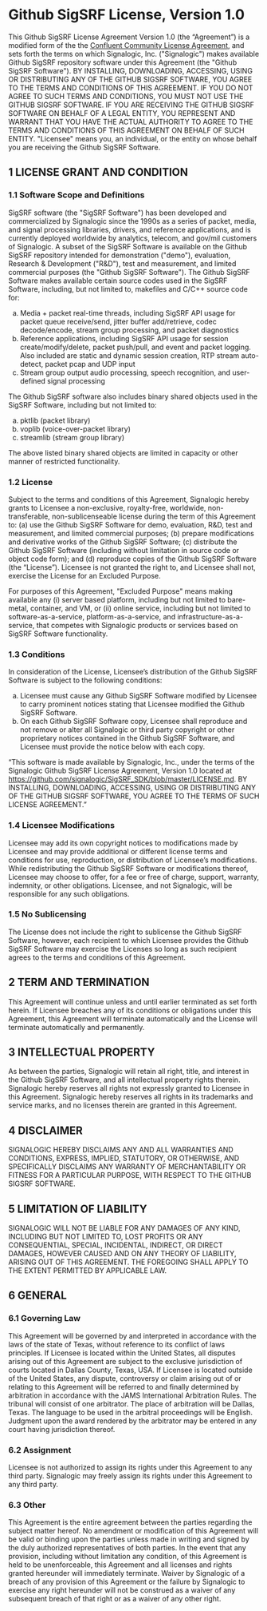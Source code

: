 # Github SigSRF License, Version 1.0

This Github SigSRF License Agreement Version 1.0 (the “Agreement”) is a modified form of the the 
[Confluent Community License Agreement](https://www.confluent.io/confluent-community-license/), and sets forth 
the terms on which Signalogic, Inc. ("Signalogic") makes available Github SigSRF repository software under this Agreement (the 
"Github SigSRF Software"). BY INSTALLING, DOWNLOADING, ACCESSING, USING OR DISTRIBUTING ANY OF THE GITHUB SIGSRF SOFTWARE, YOU AGREE TO THE TERMS AND CONDITIONS OF 
THIS AGREEMENT. IF YOU DO NOT AGREE TO SUCH TERMS AND CONDITIONS, YOU MUST NOT USE THE GITHUB SIGSRF SOFTWARE. IF YOU ARE RECEIVING THE GITHUB SIGSRF SOFTWARE ON 
BEHALF OF A LEGAL ENTITY, YOU REPRESENT AND WARRANT THAT YOU HAVE THE ACTUAL AUTHORITY TO AGREE TO THE TERMS AND CONDITIONS OF THIS AGREEMENT ON BEHALF OF SUCH 
ENTITY. "Licensee" means you, an individual, or the entity on whose behalf you are receiving the Github SigSRF Software.

## 1 LICENSE GRANT AND CONDITION

### 1.1 Software Scope and Definitions

SigSRF software (the "SigSRF Software") has been developed and commercialized by Signalogic since the 1990s as a series of packet, media, and signal processing libraries, drivers, and reference applications, and is currently deployed worldwide by analytics, telecom, and gov/mil customers of Signalogic. A subset of the SigSRF Software is available on the Github SigSRF repository intended for demonstration ("demo"), evaluation, Research & Development ("R&D"), test and measurement, and limited commercial purposes (the "Github SigSRF Software"). The Github SigSRF Software makes available certain source codes used in the SigSRF Software, including, but not limited to, makefiles and C/C++ source code for:

<ol type="a">
  <li>Media + packet real-time threads, including SigSRF API usage for packet queue receive/send, jitter buffer add/retrieve, codec decode/encode, stream group processing, and packet diagnostics</li>
  <li>Reference applications, including SigSRF API usage for session create/modify/delete, packet push/pull, and event and packet logging. Also included are static and dynamic session creation, RTP stream auto-detect, packet pcap and UDP input</li>
  <li>Stream group output audio processing, speech recognition, and user-defined signal processing</li>
</ol>

The Github SigSRF software also includes binary shared objects used in the SigSRF Software, including but not limited to:

<ol type="a">
  <li>pktlib (packet library)</li>
  <li>voplib (voice-over-packet library)</li>
  <li>streamlib (stream group library)</li>
</ol>

The above listed binary shared objects are limited in capacity or other manner of restricted functionality.

### 1.2 License

Subject to the terms and conditions of this Agreement, Signalogic hereby grants to Licensee a non-exclusive, royalty-free, worldwide, non-transferable, 
non-sublicenseable license during the term of this Agreement to: (a) use the Github SigSRF Software for demo, evaluation, R&D, test and measurement,
and limited commercial purposes; (b) prepare modifications and derivative works of the Github SigSRF Software; (c) distribute the Github SigSRF Software (including 
without limitation in source code or object code form); and (d) reproduce copies of the Github SigSRF Software (the “License”). Licensee is not granted the right to, 
and Licensee shall not, exercise the License for an Excluded Purpose.

For purposes of this Agreement, "Excluded Purpose" means making available any (i) server based platform, including but not limited to bare-metal, container, and VM, 
or (ii) online service, including but not limited to software-as-a-service, platform-as-a-service, and infrastructure-as-a-service, that competes with Signalogic products or services based on SigSRF Software functionality.

### 1.3 Conditions

In consideration of the License, Licensee’s distribution of the Github SigSRF Software is subject to the following conditions:

<ol type="a">
  <li>Licensee must cause any Github SigSRF Software modified by Licensee to carry prominent notices stating that Licensee modified the Github SigSRF Software.</li>

  <li>On each Github SigSRF Software copy, Licensee shall reproduce and not remove or alter all Signalogic or third party copyright or other proprietary notices 
contained in the Github SigSRF Software, and Licensee must provide the notice below with each copy.</li>
</ol>

“This software is made available by Signalogic, Inc., under the terms of the Signalogic Github SigSRF License Agreement, Version 1.0 located at 
https://github.com/signalogic/SigSRF_SDK/blob/master/LICENSE.md. BY INSTALLING, DOWNLOADING, ACCESSING, USING OR DISTRIBUTING ANY OF THE GITHUB SIGSRF SOFTWARE, YOU 
AGREE TO THE TERMS OF SUCH LICENSE AGREEMENT.”

### 1.4 Licensee Modifications

Licensee may add its own copyright notices to modifications made by Licensee and may provide additional or different license terms and conditions for use, 
reproduction, or distribution of Licensee’s modifications. While redistributing the Github SigSRF Software or modifications thereof, Licensee may choose to offer, for 
a fee or free of charge, support, warranty, indemnity, or other obligations. Licensee, and not Signalogic, will be responsible for any such obligations.

### 1.5 No Sublicensing

The License does not include the right to sublicense the Github SigSRF Software, however, each recipient to which Licensee provides the Github SigSRF Software may 
exercise the Licenses so long as such recipient agrees to the terms and conditions of this Agreement.

## 2 TERM AND TERMINATION

This Agreement will continue unless and until earlier terminated as set forth herein. If Licensee breaches any of its conditions or obligations under this Agreement, 
this Agreement will terminate automatically and the License will terminate automatically and permanently.

## 3 INTELLECTUAL PROPERTY

As between the parties, Signalogic will retain all right, title, and interest in the Github SigSRF Software, and all intellectual property rights therein. Signalogic 
hereby reserves all rights not expressly granted to Licensee in this Agreement. Signalogic hereby reserves all rights in its trademarks and service marks, and no 
licenses therein are granted in this Agreement.

## 4 DISCLAIMER

SIGNALOGIC HEREBY DISCLAIMS ANY AND ALL WARRANTIES AND CONDITIONS, EXPRESS, IMPLIED, STATUTORY, OR OTHERWISE, AND SPECIFICALLY DISCLAIMS ANY WARRANTY OF 
MERCHANTABILITY OR FITNESS FOR A PARTICULAR PURPOSE, WITH RESPECT TO THE GITHUB SIGSRF SOFTWARE.

## 5 LIMITATION OF LIABILITY

SIGNALOGIC WILL NOT BE LIABLE FOR ANY DAMAGES OF ANY KIND, INCLUDING BUT NOT LIMITED TO, LOST PROFITS OR ANY CONSEQUENTIAL, SPECIAL, INCIDENTAL, INDIRECT, OR DIRECT 
DAMAGES, HOWEVER CAUSED AND ON ANY THEORY OF LIABILITY, ARISING OUT OF THIS AGREEMENT. THE FOREGOING SHALL APPLY TO THE EXTENT PERMITTED BY APPLICABLE LAW.

## 6 GENERAL

### 6.1  Governing Law

This Agreement will be governed by and interpreted in accordance with the laws of the state of Texas, without reference to its conflict of laws principles. If 
Licensee is located within the United States, all disputes arising out of this Agreement are subject to the exclusive jurisdiction of courts located in Dallas County, 
Texas, USA. If Licensee is located outside of the United States, any dispute, controversy or claim arising out of or relating to this Agreement will be referred to 
and finally determined by arbitration in accordance with the JAMS International Arbitration Rules. The tribunal will consist of one arbitrator. The place of 
arbitration will be Dallas, Texas. The language to be used in the arbitral proceedings will be English. Judgment upon the award rendered by the arbitrator may be 
entered in any court having jurisdiction thereof.

### 6.2  Assignment

Licensee is not authorized to assign its rights under this Agreement to any third party. Signalogic may freely assign its rights under this Agreement to any third 
party.

### 6.3  Other

This Agreement is the entire agreement between the parties regarding the subject matter hereof. No amendment or modification of this Agreement will be valid or 
binding upon the parties unless made in writing and signed by the duly authorized representatives of both parties. In the event that any provision, including without 
limitation any condition, of this Agreement is held to be unenforceable, this Agreement and all licenses and rights granted hereunder will immediately terminate. 
Waiver by Signalogic of a breach of any provision of this Agreement or the failure by Signalogic to exercise any right hereunder will not be construed as a waiver 
of any subsequent breach of that right or as a waiver of any other right.
